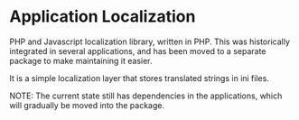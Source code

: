 # Application Localization

PHP and Javascript localization library, written in PHP. This was historically integrated in several applications, and has been moved to a separate package to make maintaining it easier.

It is a simple localization layer that stores translated strings in ini files.

NOTE: The current state still has dependencies in the applications, which will gradually be moved into the package. 
